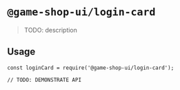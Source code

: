 # `@game-shop-ui/login-card`

> TODO: description

## Usage

```
const loginCard = require('@game-shop-ui/login-card');

// TODO: DEMONSTRATE API
```
